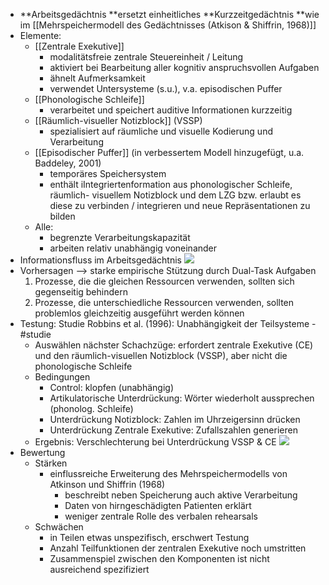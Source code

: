 - **Arbeitsgedächtnis **ersetzt einheitliches **Kurzzeitgedächtnis **wie im [[Mehrspeichermodell des Gedächtnisses (Atkison & Shiffrin, 1968)]] 
- Elemente:
    - [[Zentrale Exekutive]]
        - modalitätsfreie zentrale Steuereinheit / Leitung
        - aktiviert bei Bearbeitung aller kognitiv anspruchsvollen Aufgaben 
        - ähnelt Aufmerksamkeit
        - verwendet Untersysteme (s.u.), v.a. episodischen Puffer
    - [[Phonologische Schleife]]
        - verarbeitet und speichert auditive Informationen kurzzeitig
    - [[Räumlich-visueller Notizblock]] (VSSP)
        - spezialisiert auf räumliche und visuelle Kodierung und Verarbeitung
    - [[Episodischer Puffer]] (in verbessertem Modell hinzugefügt, u.a. Baddeley, 2001) 
        - temporäres Speichersystem
        - enthält iIntegriertenformation aus phonologischer Schleife, räumlich- visuellem Notizblock und dem LZG bzw. erlaubt es diese zu verbinden / integrieren und neue Repräsentationen zu bilden
    - Alle: 
        - begrenzte Verarbeitungskapazität 
        - arbeiten relativ unabhängig voneinander 
- Informationsfluss im Arbeitsgedächtnis ![](https://firebasestorage.googleapis.com/v0/b/firescript-577a2.appspot.com/o/imgs%2Fapp%2Fssoenksen%2F7fOVNkQQyd.png?alt=media&token=ce240035-57ed-4a63-8dfc-cd2e43fc3fe6)
- Vorhersagen --> starke empirische Stützung durch Dual-Task Aufgaben
    1. Prozesse, die die gleichen Ressourcen verwenden, sollten sich gegenseitig behindern 
    2. Prozesse, die unterschiedliche Ressourcen verwenden, sollten problemlos gleichzeitig ausgeführt werden können
- Testung: Studie Robbins et al. (1996): Unabhängigkeit der Teilsysteme - #studie
    - Auswählen nächster Schachzüge: erfordert zentrale Exekutive (CE) und den räumlich-visuellen Notizblock (VSSP), aber nicht die phonologische Schleife
    - Bedingungen
        - Control: klopfen (unabhängig)
        - Artikulatorische Unterdrückung: Wörter wiederholt aussprechen (phonolog. Schleife)
        - Unterdrückung Notizblock: Zahlen im Uhrzeigersinn drücken
        - Unterdrückung Zentrale Exekutive: Zufallszahlen generieren
    - Ergebnis: Verschlechterung bei Unterdrückung VSSP & CE ![](https://firebasestorage.googleapis.com/v0/b/firescript-577a2.appspot.com/o/imgs%2Fapp%2Fssoenksen%2FgbmhoTEzXp.png?alt=media&token=f3397c0a-aa2e-4dc2-b849-f174582d6b98)
- Bewertung
    - Stärken
        - einflussreiche Erweiterung des Mehrspeichermodells von Atkinson und Shiffrin (1968)
            - beschreibt neben Speicherung auch aktive Verarbeitung 
            - Daten von hirngeschädigten Patienten erklärt
            - weniger zentrale Rolle des verbalen rehearsals
    - Schwächen
        - in Teilen etwas unspezifisch, erschwert Testung
        - Anzahl Teilfunktionen der zentralen Exekutive noch umstritten 
        - Zusammenspiel zwischen den Komponenten ist nicht ausreichend spezifiziert
